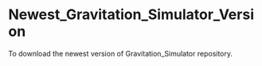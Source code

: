 # Newest_Gravitation_Simulator_Version
To download the newest version of Gravitation_Simulator repository.

